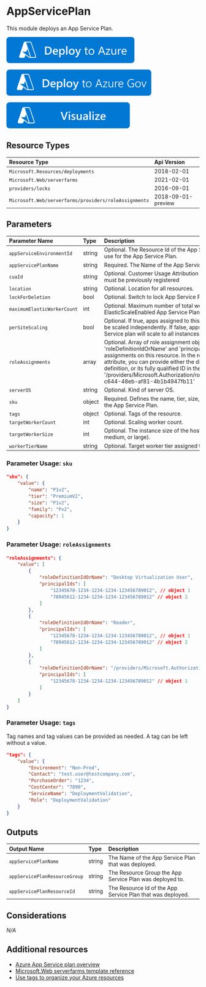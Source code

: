 # AppServicePlan

This module deploys an App Service Plan.

[![Deploy to Azure](/docs/media/deploytoazure.svg?sanitize=true)](<https://portal.azure.com/#create/Microsoft.Template/uri/https%3A%2F%2Fraw.githubusercontent.com%2FAzure%2FModules%2Fmain%2FAppServicePlan%2Fdeploy.json>)

[![Deploy To Azure US Gov](/docs/media/deploytoazuregov.svg?sanitize=true)](<https://portal.azure.us/#create/Microsoft.Template/uri/https%3A%2F%2Fraw.githubusercontent.com%2FAzure%2FModules%2Fmain%2FAppServicePlan%2Fdeploy.json>)

[![Visualize](/docs/media/visualizebutton.svg?sanitize=true)](<http://armviz.io/#/?load=https%3A%2F%2Fraw.githubusercontent.com%2FAzure%2FModules%2Fmain%2FAppServicePlan%2Fdeploy.json>)


## Resource Types

|Resource Type|Api Version|
|:--|:--|
|`Microsoft.Resources/deployments`|2018-02-01|
|`Microsoft.Web/serverfarms`|2021-02-01|
|`providers/locks`|2016-09-01| 
|`Microsoft.Web/serverfarms/providers/roleAssignments`|2018-09-01-preview|


## Parameters

| Parameter Name | Type | Description | DefaultValue | Possible values |
| :-- | :-- | :-- | :-- | :-- |
| `appServiceEnvironmentId` | string | Optional. The Resource Id of the App Service Environment to use for the App Service Plan. |  |  |
| `appServicePlanName` | string | Required. The Name of the App Service Plan to deploy. |  |  |
| `cuaId` | string | Optional. Customer Usage Attribution id (GUID). This GUID must be previously registered |  |  |
| `location` | string | Optional. Location for all resources. | [resourceGroup().location] |  |
| `lockForDeletion` | bool | Optional. Switch to lock App Service Plan from deletion. | False |  |
| `maximumElasticWorkerCount` | int | Optional. Maximum number of total workers allowed for this ElasticScaleEnabled App Service Plan. | 1 |  |
| `perSiteScaling` | bool | Optional. If true, apps assigned to this App Service plan can be scaled independently. If false, apps assigned to this App Service plan will scale to all instances of the plan. | False |  |
| `roleAssignments` | array | Optional. Array of role assignment objects that contain the 'roleDefinitionIdOrName' and 'principalId' to define RBAC role assignments on this resource. In the roleDefinitionIdOrName attribute, you can provide either the display name of the role definition, or its fully qualified ID in the following format: '/providers/Microsoft.Authorization/roleDefinitions/c2f4ef07-c644-48eb-af81-4b1b4947fb11' | System.Object[] |  |
| `serverOS` | string | Optional. Kind of server OS. | Windows | System.Object[] |
| `sku` | object | Required. Defines the name, tier, size, family and capacity of the App Service Plan. |  |  |
| `tags` | object | Optional. Tags of the resource. |  |  |
| `targetWorkerCount` | int | Optional. Scaling worker count. | 0 |  |
| `targetWorkerSize` | int | Optional. The instance size of the hosting plan (small, medium, or large). | 0 | System.Object[] |
| `workerTierName` | string | Optional. Target worker tier assigned to the App Service plan. |  |  |

### Parameter Usage: `sku`

```json
"sku": {
    "value": {
        "name": "P1v2",
        "tier": "PremiumV2",
        "size": "P1v2",
        "family": "Pv2",
        "capacity": 1
    }
}
```

### Parameter Usage: `roleAssignments`

```json
"roleAssignments": {
    "value": [
        {
            "roleDefinitionIdOrName": "Desktop Virtualization User",
            "principalIds": [
                "12345678-1234-1234-1234-123456789012", // object 1
                "78945612-1234-1234-1234-123456789012" // object 2
            ]
        },
        {
            "roleDefinitionIdOrName": "Reader",
            "principalIds": [
                "12345678-1234-1234-1234-123456789012", // object 1
                "78945612-1234-1234-1234-123456789012" // object 2
            ]
        },
        {
            "roleDefinitionIdOrName": "/providers/Microsoft.Authorization/roleDefinitions/c2f4ef07-c644-48eb-af81-4b1b4947fb11",
            "principalIds": [
                "12345678-1234-1234-1234-123456789012" // object 1
            ]
        }
    ]
}
```

### Parameter Usage: `tags`

Tag names and tag values can be provided as needed. A tag can be left without a value.

```json
"tags": {
    "value": {
        "Environment": "Non-Prod",
        "Contact": "test.user@testcompany.com",
        "PurchaseOrder": "1234",
        "CostCenter": "7890",
        "ServiceName": "DeploymentValidation",
        "Role": "DeploymentValidation"
    }
}
```

## Outputs

| Output Name | Type | Description |
| :-- | :-- | :-- |
| `appServicePlanName` | string | The Name of the App Service Plan that was deployed. |
| `appServicePlanResourceGroup` | string | The Resource Group the App Service Plan was deployed to. |
| `appServicePlanResourceId` | string | The Resource Id of the App Service Plan that was deployed. |

## Considerations

*N/A*

## Additional resources

- [Azure App Service plan overview](https://docs.microsoft.com/en-us/azure/app-service/overview-hosting-plans)
- [Microsoft.Web serverfarms template reference](https://docs.microsoft.com/en-us/azure/templates/microsoft.web/2019-08-01/serverfarms)
- [Use tags to organize your Azure resources](https://docs.microsoft.com/en-us/azure/azure-resource-manager/resource-group-using-tags)